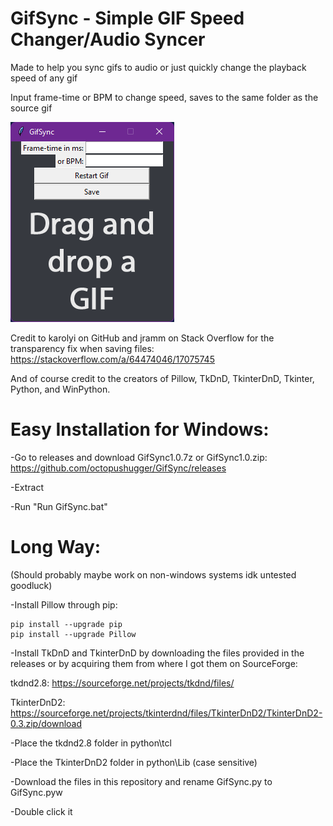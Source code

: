 # GifSync - Simple GIF Speed Changer/Audio Syncer

Made to help you sync gifs to audio or just quickly change the playback speed of any gif

Input frame-time or BPM to change speed, saves to the same folder as the source gif

![alt text](https://raw.githubusercontent.com/octopushugger/GifSync/main/ProgramScreenshot.png?raw=true)

Credit to karolyi on GitHub and jramm on Stack Overflow for the transparency fix when saving files:
https://stackoverflow.com/a/64474046/17075745

And of course credit to the creators of Pillow, TkDnD, TkinterDnD, Tkinter, Python, and WinPython. 

# Easy Installation for Windows:

-Go to releases and download GifSync1.0.7z or GifSync1.0.zip:
https://github.com/octopushugger/GifSync/releases

-Extract

-Run "Run GifSync.bat"

# Long Way:
(Should probably maybe work on non-windows systems idk untested goodluck)

-Install Pillow through pip:
```
pip install --upgrade pip
pip install --upgrade Pillow
```

-Install TkDnD and TkinterDnD by downloading the files provided in the releases or by acquiring them from where I got them on SourceForge:

tkdnd2.8:
https://sourceforge.net/projects/tkdnd/files/

TkinterDnD2:
https://sourceforge.net/projects/tkinterdnd/files/TkinterDnD2/TkinterDnD2-0.3.zip/download

-Place the tkdnd2.8 folder in python\tcl

-Place the TkinterDnD2 folder in python\Lib (case sensitive)

-Download the files in this repository and rename GifSync.py to GifSync.pyw

-Double click it
